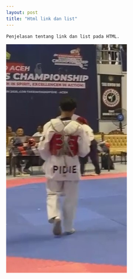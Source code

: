 ```yaml
---
layout: post
title: "Html link dan list"
---
```




    Penjelasan tentang link dan list pada HTML.

![Html link dan List](/assets/images/myfoto.jpg)